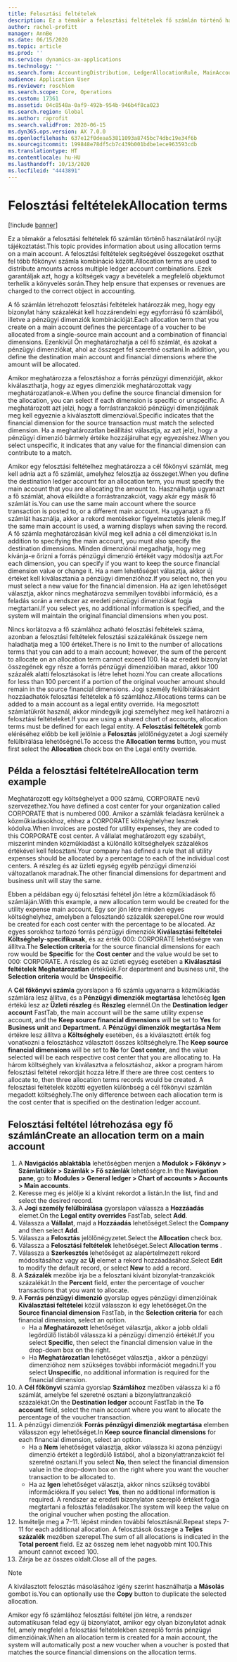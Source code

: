 ```yaml
---
title: Felosztási feltételek
description: Ez a témakör a felosztási feltételek fő számlán történő használatáról nyújt tájékoztatást.
author: rachel-profitt
manager: AnnBe
ms.date: 06/15/2020
ms.topic: article
ms.prod: ''
ms.service: dynamics-ax-applications
ms.technology: ''
ms.search.form: AccountingDistribution, LedgerAllocationRule, MainAccount, AllocationTerms
audience: Application User
ms.reviewer: roschlom
ms.search.scope: Core, Operations
ms.custom: 17361
ms.assetid: 04c8548a-0af9-492b-954b-946b4f8ca023
ms.search.region: Global
ms.author: raprofit
ms.search.validFrom: 2020-06-15
ms.dyn365.ops.version: AX 7.0.0
ms.openlocfilehash: 637e12f0deaa53811093a8745bc74dbc19e34f6b
ms.sourcegitcommit: 199848e78df5cb7c439b001bdbe1ece963593cdb
ms.translationtype: HT
ms.contentlocale: hu-HU
ms.lasthandoff: 10/13/2020
ms.locfileid: "4443891"
---
```

# <a name="allocation-terms"></a><span data-ttu-id="73e65-103">Felosztási feltételek</span><span class="sxs-lookup"><span data-stu-id="73e65-103">Allocation terms</span></span>

[!include [banner](../includes/banner.md)]

<span data-ttu-id="73e65-104">Ez a témakör a felosztási feltételek fő számlán történő használatáról nyújt tájékoztatást.</span><span class="sxs-lookup"><span data-stu-id="73e65-104">This topic provides information about using allocation terms on a main account.</span></span> <span data-ttu-id="73e65-105">A felosztási feltételek segítségével összegeket oszthat fel több főkönyvi számla kombináció között.</span><span class="sxs-lookup"><span data-stu-id="73e65-105">Allocation terms are used to distribute amounts across multiple ledger account combinations.</span></span> <span data-ttu-id="73e65-106">Ezek garantáljak azt, hogy a költségek vagy a bevételek a megfelelő objektumot terhelik a könyvelés során.</span><span class="sxs-lookup"><span data-stu-id="73e65-106">They help ensure that expenses or revenues are charged to the correct object in accounting.</span></span>

<span data-ttu-id="73e65-107">A fő számlán létrehozott felosztási feltételek határozzák meg, hogy egy bizonylat hány százalékát kell hozzárendelni egy egyforrású fő számlából, illetve a pénzügyi dimenziók kombinációját.</span><span class="sxs-lookup"><span data-stu-id="73e65-107">Each allocation term that you create on a main account defines the percentage of a voucher to be allocated from a single-source main account and a combination of financial dimensions.</span></span> <span data-ttu-id="73e65-108">Ezenkívül Ön meghatározhatja a cél fő számlát, és azokat a pénzügyi dimenziókat, ahol az összeget fel szeretné osztani.</span><span class="sxs-lookup"><span data-stu-id="73e65-108">In addition, you define the destination main account and financial dimensions where the amount will be allocated.</span></span> 

<span data-ttu-id="73e65-109">Amikor meghatározza a felosztáshoz a forrás pénzügyi dimenzióját, akkor kiválaszthatja, hogy az egyes dimenziók meghatározottak vagy meghatározatlanok-e.</span><span class="sxs-lookup"><span data-stu-id="73e65-109">When you define the source financial dimension for the allocation, you can select if each dimension is specific or unspecific.</span></span> <span data-ttu-id="73e65-110">A meghatározott azt jelzi, hogy a forrástranzakció pénzügyi dimenziójának meg kell egyeznie a kiválasztott dimenzióval.</span><span class="sxs-lookup"><span data-stu-id="73e65-110">Specific indicates that the financial dimension for the source transaction must match the selected dimension.</span></span> <span data-ttu-id="73e65-111">Ha a meghatározatlan beállítást választja, az azt jelzi, hogy a pénzügyi dimenzió bármely értéke hozzájárulhat egy egyezéshez.</span><span class="sxs-lookup"><span data-stu-id="73e65-111">When you select unspecific, it indicates that any value for the financial dimension can contribute to a match.</span></span>

<span data-ttu-id="73e65-112">Amikor egy felosztási feltételhez meghatározza a cél főkönyvi számlát, meg kell adnia azt a fő számlát, amelyhez felosztja az összeget.</span><span class="sxs-lookup"><span data-stu-id="73e65-112">When you define the destination ledger account for an allocation term, you must specify the main account that you are allocating the amount to.</span></span> <span data-ttu-id="73e65-113">Használhatja ugyanazt a fő számlát, ahová elküldte a forrástranzakciót, vagy akár egy másik fő számlát is.</span><span class="sxs-lookup"><span data-stu-id="73e65-113">You can use the same main account where the source transaction is posted to, or a different main account.</span></span> <span data-ttu-id="73e65-114">Ha ugyanazt a fő számlát használja, akkor a rekord mentésekor figyelmeztetés jelenik meg.</span><span class="sxs-lookup"><span data-stu-id="73e65-114">If the same main account is used, a warning displays when saving the record.</span></span> <span data-ttu-id="73e65-115">A fő számla meghatározásán kívül meg kell adnia a cél dimenziókat is.</span><span class="sxs-lookup"><span data-stu-id="73e65-115">In addition to specifying the main account, you must also specify the destination dimensions.</span></span> <span data-ttu-id="73e65-116">Minden dimenziónál megadhatja, hogy meg kívánja-e őrizni a forrás pénzügyi dimenzió értékét vagy módosítja azt.</span><span class="sxs-lookup"><span data-stu-id="73e65-116">For each dimension, you can specify if you want to keep the source financial dimension value or change it.</span></span> <span data-ttu-id="73e65-117">Ha a nem lehetőséget választja, akkor új értéket kell kiválasztania a pénzügyi dimenzióhoz.</span><span class="sxs-lookup"><span data-stu-id="73e65-117">If you select no, then you must select a new value for the financial dimension.</span></span> <span data-ttu-id="73e65-118">Ha az igen lehetőséget választja, akkor nincs meghatározva semmilyen további információ, és a feladás során a rendszer az eredeti pénzügyi dimenziókat fogja megtartani.</span><span class="sxs-lookup"><span data-stu-id="73e65-118">If you select yes, no additional information is specified, and the system will maintain the original financial dimensions when you post.</span></span>

<span data-ttu-id="73e65-119">Nincs korlátozva a fő számlához adható felosztási feltételek száma, azonban a felosztási feltételek felosztási százalékának összege nem haladhatja meg a 100 értéket.</span><span class="sxs-lookup"><span data-stu-id="73e65-119">There is no limit to the number of allocations terms that you can add to a main account; however, the sum of the percent to allocate on an allocation term cannot exceed 100.</span></span> <span data-ttu-id="73e65-120">Ha az eredeti bizonylat összegének egy része a forrás pénzügyi dimenzióiban marad, akkor 100 százalék alatti felosztásokat is létre lehet hozni.</span><span class="sxs-lookup"><span data-stu-id="73e65-120">You can create allocations for less than 100 percent if a portion of the original voucher amount should remain in the source financial dimensions.</span></span> <span data-ttu-id="73e65-121">Jogi személy felülbírálásakánt hozzáadhatók felosztási feltételek a fő számlához.</span><span class="sxs-lookup"><span data-stu-id="73e65-121">Allocations terms can be added to a main account as a legal entity override.</span></span> <span data-ttu-id="73e65-122">Ha megosztott számlatükröt használ, akkor mindegyik jogi személyhez meg kell határozni a felosztási feltételeket.</span><span class="sxs-lookup"><span data-stu-id="73e65-122">If you are using a shared chart of accounts, allocation terms must be defined for each legal entity.</span></span> <span data-ttu-id="73e65-123">A **Felosztási feltételek** gomb eléréséhez előbb be kell jelölnie a **Felosztás** jelölőnégyzetet a Jogi személy felülbírálása lehetőségnél.</span><span class="sxs-lookup"><span data-stu-id="73e65-123">To access the **Allocation terms** button, you must first select the **Allocation** check box on the Legal entity override.</span></span>

## <a name="allocation-term-example"></a><span data-ttu-id="73e65-124">Példa a felosztási feltételre</span><span class="sxs-lookup"><span data-stu-id="73e65-124">Allocation term example</span></span>
<span data-ttu-id="73e65-125">Meghatározott egy költséghelyet a 000 számú, CORPORATE nevű szervezethez.</span><span class="sxs-lookup"><span data-stu-id="73e65-125">You have defined a cost center for your organization called CORPORATE that is numbered 000.</span></span> <span data-ttu-id="73e65-126">Amikor a számlák feladásra kerülnek a közműkiadásokhoz, ehhez a CORPORATE költséghelyhez lesznek kódolva.</span><span class="sxs-lookup"><span data-stu-id="73e65-126">When invoices are posted for utility expenses, they are coded to this CORPORATE cost center.</span></span> <span data-ttu-id="73e65-127">A vállalat meghatározott egy szabályt, miszerint minden közműkiadást a különálló költséghelyek százalékos értékével kell felosztani.</span><span class="sxs-lookup"><span data-stu-id="73e65-127">Your company has defined a rule that all utility expenses should be allocated by a percentage to each of the individual cost centers.</span></span> <span data-ttu-id="73e65-128">A részleg és az üzleti egység egyéb pénzügyi dimenziói változatlanok maradnak.</span><span class="sxs-lookup"><span data-stu-id="73e65-128">The other financial dimensions for department and business unit will stay the same.</span></span>

<span data-ttu-id="73e65-129">Ebben a példában egy új felosztási feltétel jön létre a közműkiadások fő számláján.</span><span class="sxs-lookup"><span data-stu-id="73e65-129">With this example, a new allocation term would be created for the utility expense main account.</span></span> <span data-ttu-id="73e65-130">Egy sor jön létre minden egyes költséghelyhez, amelyben a felosztandó százalék szerepel.</span><span class="sxs-lookup"><span data-stu-id="73e65-130">One row would be created for each cost center with the percentage to be allocated.</span></span> <span data-ttu-id="73e65-131">Az egyes sorokhoz tartozó forrás pénzügyi dimenziók **Kiválasztási feltételei** **Költséghely**-**specifikusak**, és az érték 000: CORPORATE lehetőségre van állítva.</span><span class="sxs-lookup"><span data-stu-id="73e65-131">The **Selection criteria** for the source financial dimensions for each row would be **Specific** for the **Cost center** and the value would be set to 000: CORPORATE.</span></span> <span data-ttu-id="73e65-132">A részleg és az üzleti egység esetében a **Kiválasztási feltételek** **Meghatározatlan** értékűek.</span><span class="sxs-lookup"><span data-stu-id="73e65-132">For department and business unit, the **Selection criteria** would be **Unspecific**.</span></span>

<span data-ttu-id="73e65-133">A **Cél főkönyvi számla** gyorslapon a fő számla ugyanarra a közműkiadás számlára lesz állítva, és a **Pénzügyi dimenziók megtartása** lehetőség **Igen** értékű lesz az **Üzleti részleg** és **Részleg** elemnél.</span><span class="sxs-lookup"><span data-stu-id="73e65-133">On the **Destination ledger account** FastTab, the main account will be the same utility expense account, and the **Keep source financial dimensions** will be set to **Yes** for **Business unit** and **Department.**</span></span> <span data-ttu-id="73e65-134">A **Pénzügyi dimenziók megtartása** **Nem** értékre lesz állítva a **Költséghely** esetében, és a kiválasztott érték fog vonatkozni a felosztáshoz választott összes költséghelyre.</span><span class="sxs-lookup"><span data-stu-id="73e65-134">The **Keep source financial dimensions** will be set to **No** for **Cost center**, and the value selected will be each respective cost center that you are allocating to.</span></span> <span data-ttu-id="73e65-135">Ha három költséghely van kiválasztva a felosztáshoz, akkor a program három felosztási feltétel rekordját hozza létre.</span><span class="sxs-lookup"><span data-stu-id="73e65-135">If there are three cost centers to allocate to, then three allocation terms records would be created.</span></span> <span data-ttu-id="73e65-136">A felosztási feltételek közötti egyetlen különbség a cél főkönyvi számlán megadott költséghely.</span><span class="sxs-lookup"><span data-stu-id="73e65-136">The only difference between each allocation term is the cost center that is specified on the destination ledger account.</span></span>

## <a name="create-an-allocation-term-on-a-main-account"></a><span data-ttu-id="73e65-137">Felosztási feltétel létrehozása egy fő számlán</span><span class="sxs-lookup"><span data-stu-id="73e65-137">Create an allocation term on a main account</span></span>

1. <span data-ttu-id="73e65-138">A **Navigációs ablaktábla** lehetőségben menjen a **Modulok > Főkönyv > Számlatükör > Számlák > Fő számlák** lehetőségre.</span><span class="sxs-lookup"><span data-stu-id="73e65-138">In the **Navigation pane**, go to **Modules > General ledger > Chart of accounts > Accounts > Main accounts**.</span></span>
2. <span data-ttu-id="73e65-139">Keresse meg és jelölje ki a kívánt rekordot a listán.</span><span class="sxs-lookup"><span data-stu-id="73e65-139">In the list, find and select the desired record.</span></span>
3. <span data-ttu-id="73e65-140">A **Jogi személy felülbírálása** gyorslapon válassza a **Hozzáadás** elemet.</span><span class="sxs-lookup"><span data-stu-id="73e65-140">On the **Legal entity overrides** FastTab, select **Add**.</span></span>
4. <span data-ttu-id="73e65-141">Válassza a **Vállalat**, majd a **Hozzáadás** lehetőséget.</span><span class="sxs-lookup"><span data-stu-id="73e65-141">Select the **Company** and then select **Add**.</span></span>
5. <span data-ttu-id="73e65-142">Válassza a **Felosztás** jelölőnégyzetet.</span><span class="sxs-lookup"><span data-stu-id="73e65-142">Select the **Allocation** check box.</span></span>
6. <span data-ttu-id="73e65-143">Válassza a **Felosztási feltételek** lehetőséget.</span><span class="sxs-lookup"><span data-stu-id="73e65-143">Select **Allocation terms** .</span></span>
7. <span data-ttu-id="73e65-144">Válassza a **Szerkesztés** lehetőséget az alapértelmezett rekord módosításához vagy az **Új** elemet a rekord hozzáadásához.</span><span class="sxs-lookup"><span data-stu-id="73e65-144">Select **Edit** to modify the default record, or select **New** to add a record.</span></span>
8. <span data-ttu-id="73e65-145">A **Százalék** mezőbe írja be a felosztani kívánt bizonylat-tranzakciók százalékát.</span><span class="sxs-lookup"><span data-stu-id="73e65-145">In the **Percent** field, enter the percentage of voucher transactions that you want to allocate.</span></span>
9. <span data-ttu-id="73e65-146">A **Forrás pénzügyi dimenzió** gyorslap egyes pénzügyi dimenzióinak **Kiválasztási feltételei** közül válasszon ki egy lehetőséget.</span><span class="sxs-lookup"><span data-stu-id="73e65-146">On the **Source financial dimension** FastTab, in the **Selection criteria** for each financial dimension, select an option.</span></span>
    - <span data-ttu-id="73e65-147">Ha a **Meghatározott** lehetőséget választja, akkor a jobb oldali legördülő listából válassza ki a pénzügyi dimenzió értékét.</span><span class="sxs-lookup"><span data-stu-id="73e65-147">If you select **Specific**, then select the financial dimension value in the drop-down box on the right.</span></span>
    - <span data-ttu-id="73e65-148">Ha **Meghatározatlan** lehetőséget választja , akkor a pénzügyi dimenzióhoz nem szükséges további információt megadni.</span><span class="sxs-lookup"><span data-stu-id="73e65-148">If you select **Unspecific**, no additional information is required for the financial dimension.</span></span>
10. <span data-ttu-id="73e65-149">A **Cél főkönyvi** számla gyorslap **Számlához** mezőben válassza ki a fő számlát, amelybe fel szeretné osztani a bizonylattranzakció százalékát.</span><span class="sxs-lookup"><span data-stu-id="73e65-149">On the **Destination ledger** account FastTab in the **To account** field, select the main account where you want to allocate the percentage of the voucher transaction.</span></span>
11. <span data-ttu-id="73e65-150">A pénzügyi dimenziók **Forrás pénzügyi dimenziók megtartása** elemben válasszon egy lehetőséget.</span><span class="sxs-lookup"><span data-stu-id="73e65-150">In **Keep source financial dimensions** for each financial dimension, select an option.</span></span>
    - <span data-ttu-id="73e65-151">Ha a **Nem** lehetőséget választja, akkor válassza ki azona pénzügyi dimenzió értékét a legördülő listából, ahol a bizonylattranzakciót fel szeretné osztani.</span><span class="sxs-lookup"><span data-stu-id="73e65-151">If you select **No**, then select the financial dimension value in the drop-down box on the right where you want the voucher transaction to be allocated to.</span></span>
    - <span data-ttu-id="73e65-152">Ha az **Igen** lehetőséget választja, akkor nincs szükség további információkra.</span><span class="sxs-lookup"><span data-stu-id="73e65-152">If you select **Yes**, then no additional information is required.</span></span> <span data-ttu-id="73e65-153">A rendszer az eredeti bizonylaton szereplő értéket fogja megtartani a felosztás feladásakor.</span><span class="sxs-lookup"><span data-stu-id="73e65-153">The system will keep the value on the original voucher when posting the allocation.</span></span>
12. <span data-ttu-id="73e65-154">Ismételje meg a 7–11. lépést minden további felosztásnál.</span><span class="sxs-lookup"><span data-stu-id="73e65-154">Repeat steps 7-11 for each additional allocation.</span></span> <span data-ttu-id="73e65-155">A felosztások összege a **Teljes százalék** mezőben szerepel.</span><span class="sxs-lookup"><span data-stu-id="73e65-155">The sum of all allocations is indicated in the **Total percent** field.</span></span> <span data-ttu-id="73e65-156">Ez az összeg nem lehet nagyobb mint 100.</span><span class="sxs-lookup"><span data-stu-id="73e65-156">This amount cannot exceed 100.</span></span>
13. <span data-ttu-id="73e65-157">Zárja be az összes oldalt.</span><span class="sxs-lookup"><span data-stu-id="73e65-157">Close all of the pages.</span></span>

>[!NOTE] 
> <span data-ttu-id="73e65-158">A kiválasztott felosztás másolásához igény szerint használhatja a **Másolás** gombot is.</span><span class="sxs-lookup"><span data-stu-id="73e65-158">You can optionally use the **Copy** button to duplicate the selected allocation.</span></span>

<span data-ttu-id="73e65-159">Amikor egy fő számlához felosztási feltétel jön létre, a rendszer automatikusan felad egy új bizonylatot, amikor egy olyan bizonylatot adnak fel, amely megfelel a felosztási feltételekben szereplő forrás pénzügyi dimenzióinak.</span><span class="sxs-lookup"><span data-stu-id="73e65-159">When an allocation term is created for a main account, the system will automatically post a new voucher when a voucher is posted that matches the source financial dimensions on the allocation terms.</span></span>

